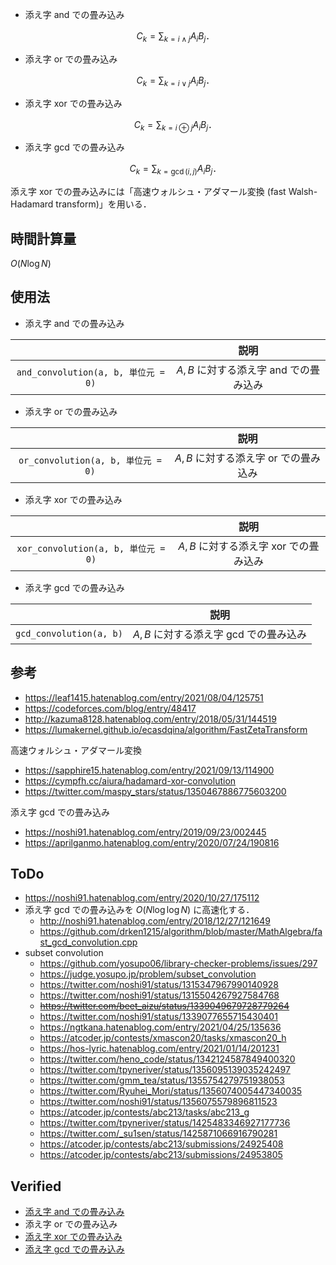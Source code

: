- 添え字 and での畳み込み

  $$C_k = \sum_{k = i \land j} A_i B_j \text{．}$$

- 添え字 or での畳み込み

  $$C_k = \sum_{k = i \lor j} A_i B_j \text{．}$$

- 添え字 xor での畳み込み

  $$C_k = \sum_{k = i \oplus j} A_i B_j \text{．}$$

- 添え字 gcd での畳み込み

  $$C_k = \sum_{k = \gcd(i, j)} A_i B_j \text{．}$$

添え字 xor での畳み込みには「高速ウォルシュ・アダマール変換 (fast Walsh-Hadamard transform)」を用いる．


## 時間計算量

$O(N\log{N})$


## 使用法

- 添え字 and での畳み込み

||説明|
|:--:|:--:|
|`and_convolution(a, b, 単位元 = 0)`|$A, B$ に対する添え字 and での畳み込み|

- 添え字 or での畳み込み

||説明|
|:--:|:--:|
|`or_convolution(a, b, 単位元 = 0)`|$A, B$ に対する添え字 or での畳み込み|

- 添え字 xor での畳み込み

||説明|
|:--:|:--:|
|`xor_convolution(a, b, 単位元 = 0)`|$A, B$ に対する添え字 xor での畳み込み|

- 添え字 gcd での畳み込み

||説明|
|:--:|:--:|
|`gcd_convolution(a, b)`|$A, B$ に対する添え字 gcd での畳み込み|


## 参考

- https://leaf1415.hatenablog.com/entry/2021/08/04/125751
- https://codeforces.com/blog/entry/48417
- http://kazuma8128.hatenablog.com/entry/2018/05/31/144519
- https://lumakernel.github.io/ecasdqina/algorithm/FastZetaTransform

高速ウォルシュ・アダマール変換
- https://sapphire15.hatenablog.com/entry/2021/09/13/114900
- https://cympfh.cc/aiura/hadamard-xor-convolution
- https://twitter.com/maspy_stars/status/1350467886775603200

添え字 gcd での畳み込み
  - https://noshi91.hatenablog.com/entry/2019/09/23/002445
  - https://aprilganmo.hatenablog.com/entry/2020/07/24/190816


## ToDo

- https://noshi91.hatenablog.com/entry/2020/10/27/175112
- 添え字 gcd での畳み込みを $O(N\log{\log{N}})$ に高速化する．
  - http://noshi91.hatenablog.com/entry/2018/12/27/121649
  - https://github.com/drken1215/algorithm/blob/master/MathAlgebra/fast_gcd_convolution.cpp
- subset convolution
  - https://github.com/yosupo06/library-checker-problems/issues/297
  - https://judge.yosupo.jp/problem/subset_convolution
  - https://twitter.com/noshi91/status/1315347967990140928
  - https://twitter.com/noshi91/status/1315504267927584768
  - ~~https://twitter.com/beet_aizu/status/1339049679728779264~~
  - https://twitter.com/noshi91/status/1339077655715430401
  - https://ngtkana.hatenablog.com/entry/2021/04/25/135636
  - https://atcoder.jp/contests/xmascon20/tasks/xmascon20_h
  - https://hos-lyric.hatenablog.com/entry/2021/01/14/201231
  - https://twitter.com/heno_code/status/1342124587849400320
  - https://twitter.com/tpyneriver/status/1356095139035242497
  - https://twitter.com/gmm_tea/status/1355754279751938053
  - https://twitter.com/Ryuhei_Mori/status/1356074005447340035
  - https://twitter.com/noshi91/status/1356075579896811523
  - https://atcoder.jp/contests/abc213/tasks/abc213_g
  - https://twitter.com/tpyneriver/status/1425483346927177736
  - https://twitter.com/_su1sen/status/1425871066916790281
  - https://atcoder.jp/contests/abc213/submissions/24925408
  - https://atcoder.jp/contests/abc213/submissions/24953805


## Verified

- [添え字 and での畳み込み](https://judge.yosupo.jp/submission/32176)
- 添え字 or での畳み込み
- [添え字 xor での畳み込み](https://judge.yosupo.jp/submission/32459)
- [添え字 gcd での畳み込み](https://atcoder.jp/contests/agc038/submissions/9311349)
